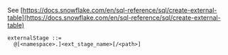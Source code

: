 See [https://docs.snowflake.com/en/sql-reference/sql/create-external-table](https://docs.snowflake.com/en/sql-reference/sql/create-external-table)
```
externalStage ::=
  @[<namespace>.]<ext_stage_name>[/<path>]
```
